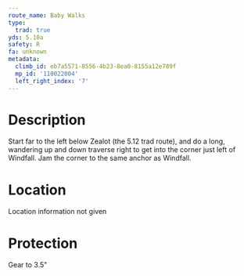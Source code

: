 ```yaml
---
route_name: Baby Walks
type:
  trad: true
yds: 5.10a
safety: R
fa: unknown
metadata:
  climb_id: eb7a5571-8556-4b23-8ea0-8155a12e789f
  mp_id: '110022004'
  left_right_index: '7'
---
```

# Description
Start far to the left below Zealot (the 5.12 trad route), and do a long, wandering up and down traverse right to get into the corner just left of Windfall.  Jam the corner to the same anchor as Windfall.

# Location
Location information not given

# Protection
Gear to 3.5"
